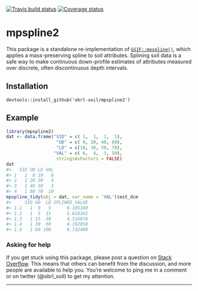 
<!-- README.md is generated from README.Rmd. Please edit that file -->

[![Travis build
status](https://travis-ci.com/obrl-soil/mpspline2.svg?branch=master)](https://travis-ci.com/obrl-soil/mpspline2)
[![Coverage
status](https://codecov.io/gh/obrl-soil/mpspline2/branch/master/graph/badge.svg)](https://codecov.io/github/obrl-soil/mpspline2?branch=master)

# mpspline2

This package is a standalone re-implementation of
[`GSIF::mpspline()`](https://r-forge.r-project.org/scm/viewvc.php/pkg/R/mpspline.R?view=markup&revision=240&root=gsif),
which applies a mass-preserving spline to soil attributes. Splining soil
data is a safe way to make continuous down-profile estimates of
attributes measured over discrete, often discontinuous depth intervals.

## Installation

`devtools::install_github('obrl-soil/mpspline2')`

## Example

``` r
library(mpspline2)
dat <- data.frame("SID" = c( 1,  1,  1,  1),
                   "UD" = c( 0, 20, 40, 60),
                   "LD" = c(10, 30, 50, 70),
                  "VAL" = c( 6,  4,  3, 10),
                   stringsAsFactors = FALSE)
dat
#>   SID UD LD VAL
#> 1   1  0 10   6
#> 2   1 20 30   4
#> 3   1 40 50   3
#> 4   1 60 70  10
mpspline_tidy(obj = dat, var_name = 'VAL')$est_dcm
#>     SID UD  LD SPLINED_VALUE
#> 1.1   1  0   5      6.105160
#> 1.2   1  5  15      5.618341
#> 1.3   1 15  30      4.316876
#> 1.4   1 30  60      4.192058
#> 1.5   1 60 100      9.732400
```

### Asking for help

If you get stuck using this package, please post a question on [Stack
Overflow](https://stackoverflow.com/). This means that others can
benefit from the discussion, and more people are available to help you.
You’re welcome to ping me in a comment or on twitter (@obrl\_soil) to
get my attention.

-----
